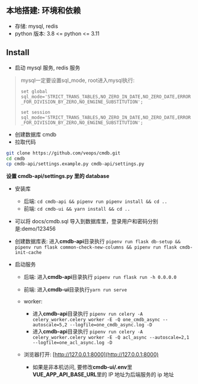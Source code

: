 ## 本地搭建: 环境和依赖

- 存储: mysql, redis
- python 版本: 3.8 <= python <= 3.11

## Install

- 启动 mysql 服务, redis 服务
> mysql一定要设置sql_mode, root进入mysql执行:
> 
> `set global sql_mode='STRICT_TRANS_TABLES,NO_ZERO_IN_DATE,NO_ZERO_DATE,ERROR_FOR_DIVISION_BY_ZERO,NO_ENGINE_SUBSTITUTION';`
>
> `set session sql_mode='STRICT_TRANS_TABLES,NO_ZERO_IN_DATE,NO_ZERO_DATE,ERROR_FOR_DIVISION_BY_ZERO,NO_ENGINE_SUBSTITUTION';`

- 创建数据库 cmdb
- 拉取代码

```bash
git clone https://github.com/veops/cmdb.git
cd cmdb
cp cmdb-api/settings.example.py cmdb-api/settings.py
```

**设置 cmdb-api/settings.py 里的 database**

- 安装库
  - 后端: `cd cmdb-api && pipenv run pipenv install && cd ..`
  - 前端: `cd cmdb-ui && yarn install && cd ..`
- 可以将 docs/cmdb.sql 导入到数据库里，登录用户和密码分别是:demo/123456
- 创建数据库表: 进入**cmdb-api**目录执行 `pipenv run flask db-setup && pipenv run flask common-check-new-columns && pipenv run flask cmdb-init-cache`
- 启动服务

  - 后端: 进入**cmdb-api**目录执行 `pipenv run flask run -h 0.0.0.0`
  - 前端: 进入**cmdb-ui**目录执行`yarn run serve`
  - worker: 
    - 进入**cmdb-api**目录执行 `pipenv run celery -A celery_worker.celery worker -E -Q one_cmdb_async --autoscale=5,2 --logfile=one_cmdb_async.log -D`
    - 进入**cmdb-api**目录执行 `pipenv run celery -A celery_worker.celery worker -E -Q acl_async --autoscale=2,1 --logfile=one_acl_async.log -D`

  - 浏览器打开: [http://127.0.0.1:8000](http://127.0.0.1:8000)
    - 如果是非本机访问, 要修改**cmdb-ui/.env**里**VUE_APP_API_BASE_URL**里的 IP 地址为后端服务的 ip 地址
